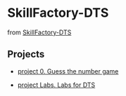# SkillFactory-DTS

from [SkillFactory-DTS](https://github.com/kdunaev-a10/SkillFactory-DTS)

## Projects

* [project 0. Guess the number game](https://github.com/kdunaev-a10/SkillFactory-DTS/tree/main/project_0)

* [project Labs. Labs for DTS](https://github.com/kdunaev-a10/SkillFactory-DTS/tree/main/module-python)
